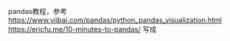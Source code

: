 pandas教程，参考
https://www.yiibai.com/pandas/python_pandas_visualization.html
https://ericfu.me/10-minutes-to-pandas/
写成
